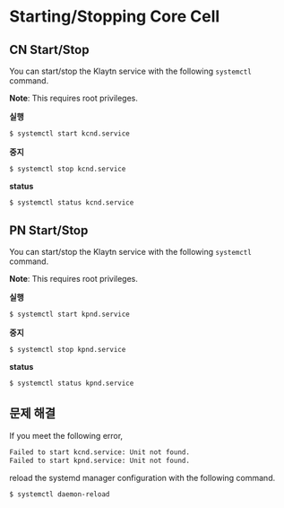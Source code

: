 # Starting/Stopping Core Cell

## CN Start/Stop

You can start/stop the Klaytn service with the following `systemctl` command.

**Note**: This requires root privileges.

**실행**

```bash
$ systemctl start kcnd.service

```

**중지**

```bash
$ systemctl stop kcnd.service

```

**status**

```bash
$ systemctl status kcnd.service

```

## PN Start/Stop

You can start/stop the Klaytn service with the following `systemctl` command.

**Note**: This requires root privileges.

**실행**

```bash
$ systemctl start kpnd.service

```

**중지**

```bash
$ systemctl stop kpnd.service

```

**status**

```bash
$ systemctl status kpnd.service

```

## 문제 해결

If you meet the following error,

```bash
Failed to start kcnd.service: Unit not found.
Failed to start kpnd.service: Unit not found.
```

reload the systemd manager configuration with the following command.

```bash
$ systemctl daemon-reload
```